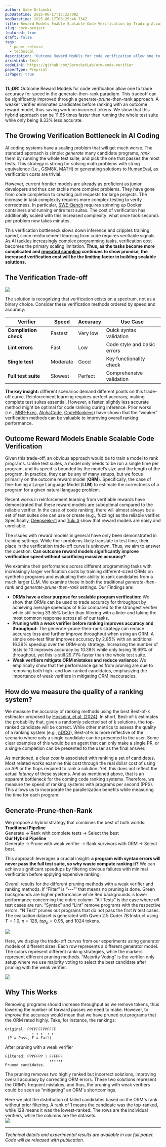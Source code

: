 ```yaml
---
author: Gabe Orlanski
pubDatetime: 2025-06-17T15:22:00Z
modDatetime: 2025-06-17T06:25:46.734Z
title: Reward Models Enable Scalable Code Verification by Trading Accuracy for Throughput
slug: corm-project
featured: true
draft: false
tags:
  - paper-release
  - technical
description: "Outcome Reward Models for code verification allow one to trade accuracy for speed in the generate-then-rank paradigm. This can be further improved through a generate-prune-then-rank approach where a weaker verifier prunes solutions prior to ranking, thus saving work on incorrect tokens. We show that this hybrid approach can be 11.65 times faster than running the whole test suite while only being 8.33% less accurate."
arxivLink: test
codeLink: https://github.com/SprocketLab/orm-code-verifier
paperType: Preprint
isPaper: true
---
```


**TL;DR:** Outcome Reward Models for code verification allow one to trade accuracy for speed in the generate-then-rank paradigm. This tradeoff can be significantly improved through a generate-_prune_\-then-rank approach. A weaker verifier eliminates candidates before ranking with an outcome reward model, thus saving work on incorrect tokens. We show that this hybrid approach can be 11.65 times faster than running the whole test suite while only being 8.33% less accurate.

## **The Growing Verification Bottleneck in AI Coding**

AI coding systems have a scaling problem that will get much worse. The standard approach is simple: _generate_ many candidate programs, _rank_ them by running the whole test suite, and pick the one that passes the most tests. This strategy is strong for solving math problems with string equivalence (i.e., [GSM8K](https://huggingface.co/datasets/openai/gsm8k), [MATH](https://huggingface.co/datasets/hendrycks/competition_math)) or generating solutions to [HumanEval](https://arxiv.org/abs/2107.03374), as verification costs are trivial.

However, current frontier models are already as proficient as junior developers and thus can tackle more complex problems. They have gone from code completion to creating pull requests for large projects. The increase in task complexity requires more complex testing to verify correctness. In particular, [SWE-Bench](https://arxiv.org/abs/2310.06770) requires spinning up Docker containers and running entire test suites. The cost of verification has additionally scaled with this increased complexity: what once took seconds per problem now takes minutes.

This verification bottleneck slows down inference and cripples training speed, since reinforcement learning from code requires verifiable signals. As AI tackles increasingly complex programming tasks, verification cost becomes the primary scaling limitation. **Thus, as the tasks become more complicated and [repeated sampling](https://arxiv.org/abs/2407.21787) continues to show promise, the increased verification cost will be the limiting factor in building scalable solutions.**

## **The Verification Trade-off**

![](../../assets/figs/corm/corm_overview.svg)

The solution is recognizing that verification exists on a spectrum, not as a binary choice. Consider these verification methods ordered by speed and accuracy:

| Verifier              | Speed    | Accuracy | Use Case                    |
| --------------------- | -------- | -------- | --------------------------- |
| **Compilation check** | Fastest  | Very low | Quick syntax validation     |
| **Lint errors**       | Fast     | Low      | Code style and basic errors |
| **Single test**       | Moderate | Good     | Key functionality check     |
| **Full test suite**   | Slowest  | Perfect  | Comprehensive validation    |

**The key insight:** different scenarios demand different points on this trade-off curve. Reinforcement learning requires perfect accuracy, making complete test suites essential. However, a faster, slightly less accurate method might be optimal for code ranking during inference. Prior works (i.e., [MBR-Exec](https://arxiv.org/abs/2204.11454), [AlphaCode](https://alphacode.deepmind.com/), [CodeMonkeys](https://arxiv.org/abs/2501.14723)) have shown that the “weaker” verification methods can be valuable to improving overall ranking performance.

## **Outcome Reward Models Enable Scalable Code Verification**

Given this trade-off, an obvious approach would be to train a model to rank programs. Unlike test suites, a model only needs to be run a single time per program, and its speed is bounded by the model’s size and the length of the program. In practice, they can be any of many setups, but we focus primarily on the outcome reward model (**ORM**). Specifically, the case of fine-tuning a Large Language Model (**LLM**) to estimate the correctness of a program for a given natural language problem.

Recent works in reinforcement learning from verifiable rewards have demonstrated that these reward models are suboptimal compared to the reliable verifier. In the case of code ranking, there will almost always be a set of test suites one can use or create (e.g., fuzzing) as the reliable verifier. Specifically, [Deepseek-r1](https://arxiv.org/abs/2501.12948) and [Tulu 3](https://arxiv.org/abs/2411.15124) show that reward models are noisy and unreliable.

The issues with reward models in general have only been demonstrated in training settings. While their problems likely translate to test time, their place in the verification trade-off curve is unknown. Thus, we aim to answer the question: **Can outcome reward models significantly improve verification speed without sacrificing massive accuracy?**

We examine their performance across different programming tasks with increasingly larger verification costs by training different-sized ORMs on synthetic programs and evaluating their ability to rank candidates from a much larger LLM. We examine these in both the traditional _generate-then-rank_ and _generate-prune-then-rank_ settings. Our Findings are:

- **ORMs have a clear purpose for scalable program verification:** We show that ORMs can be used to trade accuracy for throughput by achieving average speedups of 9.5x compared to the strongest verifier while still being 33.55% better than filtering with a linter and taking the most common response across all of our tasks.
- **Pruning with a weak verifier before ranking improves accuracy and throughput:** The generate-prune-then-rank strategy can reduce accuracy loss and further improve throughput when using an ORM. A simple one-test filter improves accuracy by 2.85% with an additional 16.39% speedup over the ORM-only strategy. Increasing the number of tests to 10 improves accuracy by 10.38% while only losing 16.69% of throughput, yet this is still 29.71% faster than the whole test suite.
- **Weak verifiers mitigate ORM mistakes and reduce variance:** We empirically show that the performance gains from pruning are due to removing both high- and low-ranked candidates, emphasizing the importance of weak verifiers in mitigating ORM inaccuracies.

## **How do we measure the quality of a ranking system?**

We measure the accuracy of ranking methods using the best Best-of-k estimator proposed by [Hosseini, et al. [2024]](https://arxiv.org/abs/2402.06457). In short, Best-of-k estimates the probability that, given a randomly selected set of $k$ solutions, the top-ranked candidate will be correct. While other metrics to assess the quality of a ranking system (e.g., [nDCG](https://scikit-learn.org/stable/modules/generated/sklearn.metrics.ndcg_score.html)), Best-of-k is more reflective of the scenario where only a single candidate can be presented to the user. Some clear examples of this would be an agent that can only make a single PR, or a single completion can be presented to the user as the final answer.

As mentioned, a clear _cost is_ associated with ranking a set of candidates. Most related works examine this cost through the real dollar cost of using an API or the flops required to rank a solution. Yet, this does not reflect the actual _latency_ of these systems. And as mentioned above, that is an apparent bottleneck for the coming code ranking systems. Therefore, we measure the speed of ranking systems with programs per second (PPS). This allows us to incorporate the parallelization benefits while measuring the time for each program.

## Generate-Prune-then-Rank

We propose a hybrid strategy that combines the best of both worlds:  
**Traditional Pipeline**  
Generate → Rank with complete tests → Select the best  
**Our Hybrid Pipeline**  
Generate → Prune with weak verifier → Rank survivors with ORM → Select best.

This approach leverages a crucial insight: **a program with syntax errors will never pass the full test suite, so why waste compute ranking it?** We can achieve significant speedups by filtering obvious failures with minimal verification before applying expensive ranking.

Overall results for the different pruning methods with a weak verifier and ranking methods. If “Filter” is “---”' that means no pruning is done. Green backgrounds are higher performance while Red backgrounds is lower performance concerning the entire column. “All Tests” is the case where _all_ test cases are run. “Syntax” and “Lint” remove programs with the respective errors. “N Test” prunes out programs that do not pass the first $N$ test cases. The evaluation dataset is generated with Qwen 2.5 Coder 7B Instruct using $T=1.0$, $n=128$, $top_p=0.95$, and 1024 tokens.

![](../../assets/figs/corm/results.svg)

Here, we display the trade-off curves from our experiments using generator models of different sizes. Each row represents a different generator model. The colors represent different ranking strategies, while the markers represent different pruning methods. “Majority Voting” is the verifier-only setup where we use majority voting to select the best candidate after pruning with the weak verifier.

![](../../assets/figs/corm/all_curves.svg)

## **Why This Works**

Removing programs should increase throughput as we remove tokens, thus lowering the number of forward passes we need to make. However, to _improve_ the accuracy would mean that we have pruned out programs that the ORM rated highly. Take, for instance, the rankings:

```
Original: PPFPFFFPPFFFF
            ↑ ↑ ↑  ↑ ↑
 (P = Pass, F = Fail)
```

After pruning with a weak verifier

```
Filtered: PPPFFPP | FFFFFF
                    ↑↑↑↑↑↑
Pruned candidates.
```

The pruning removes two highly ranked but incorrect solutions, improving overall accuracy by correcting ORM errors. These two solutions represent the ORM's frequent mistakes, and thus, the pruning with weak verifiers could be seen as “mitigating” an ORM's shortcomings.

Here we plot the distribution of failed candidates based on the ORM's rank without prior filtering. A rank of 1 means the candidate was the top-ranked, while 128 means it was the lowest-ranked. The rows are the individual verifiers, while the columns are the datasets.  
![](../../assets/figs/corm/1.5B_filtered_dist.svg)

---

_Technical details and experimental results are available in our full paper. Code will be released with publication._
